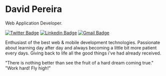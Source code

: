 # David Pereira 

Web Application Developer.

[![Twitter Badge](https://img.shields.io/badge/-@DavidPe05133592-f65e05?style=flat-square&labelColor=f65e05&logo=twitter&logoColor=white&link=https://twitter.com/DavidPe05133592)](https://twitter.com/DavidPe05133592) 
[![Linkedin Badge](https://img.shields.io/badge/-David%20Pereira-f65e05?style=flat-square&logo=Linkedin&logoColor=white&link=https://www.linkedin.com/in/david-j-m-pereira)](https://https://www.linkedin.com/in/david-j-m-pereira/) 
[![Gmail Badge](https://img.shields.io/badge/-davidjmarinhopereira@gmail.com-f65e05?style=flat-square&logo=Gmail&logoColor=white&link=mailto:davidjmarinhopereira@gmail.com)](mailto:davidjmarinhopereira@gmail.com)

Enthusiast of the best web & mobile development technologies.
Passionate about learning day after day and always becoming a little bit more patient every days. Giving back to life all the good things i've had already received. 


"There is nothing better than see the fruit of a hard dream coming true." "Work hard! Fly high!"
